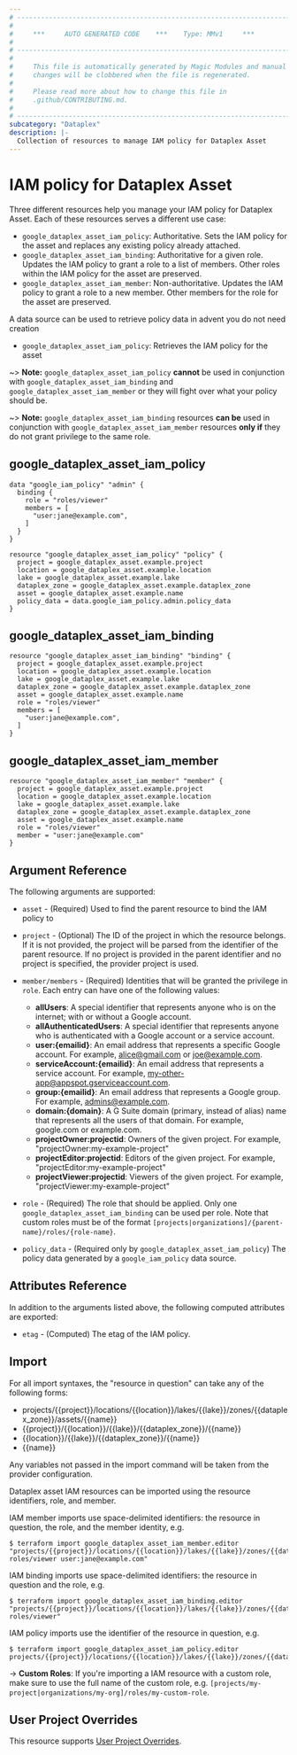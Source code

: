 ```yaml
---
# ----------------------------------------------------------------------------
#
#     ***     AUTO GENERATED CODE    ***    Type: MMv1     ***
#
# ----------------------------------------------------------------------------
#
#     This file is automatically generated by Magic Modules and manual
#     changes will be clobbered when the file is regenerated.
#
#     Please read more about how to change this file in
#     .github/CONTRIBUTING.md.
#
# ----------------------------------------------------------------------------
subcategory: "Dataplex"
description: |-
  Collection of resources to manage IAM policy for Dataplex Asset
---
```


# IAM policy for Dataplex Asset
Three different resources help you manage your IAM policy for Dataplex Asset. Each of these resources serves a different use case:

* `google_dataplex_asset_iam_policy`: Authoritative. Sets the IAM policy for the asset and replaces any existing policy already attached.
* `google_dataplex_asset_iam_binding`: Authoritative for a given role. Updates the IAM policy to grant a role to a list of members. Other roles within the IAM policy for the asset are preserved.
* `google_dataplex_asset_iam_member`: Non-authoritative. Updates the IAM policy to grant a role to a new member. Other members for the role for the asset are preserved.

A data source can be used to retrieve policy data in advent you do not need creation

* `google_dataplex_asset_iam_policy`: Retrieves the IAM policy for the asset

~> **Note:** `google_dataplex_asset_iam_policy` **cannot** be used in conjunction with `google_dataplex_asset_iam_binding` and `google_dataplex_asset_iam_member` or they will fight over what your policy should be.

~> **Note:** `google_dataplex_asset_iam_binding` resources **can be** used in conjunction with `google_dataplex_asset_iam_member` resources **only if** they do not grant privilege to the same role.



## google_dataplex_asset_iam_policy

```hcl
data "google_iam_policy" "admin" {
  binding {
    role = "roles/viewer"
    members = [
      "user:jane@example.com",
    ]
  }
}

resource "google_dataplex_asset_iam_policy" "policy" {
  project = google_dataplex_asset.example.project
  location = google_dataplex_asset.example.location
  lake = google_dataplex_asset.example.lake
  dataplex_zone = google_dataplex_asset.example.dataplex_zone
  asset = google_dataplex_asset.example.name
  policy_data = data.google_iam_policy.admin.policy_data
}
```

## google_dataplex_asset_iam_binding

```hcl
resource "google_dataplex_asset_iam_binding" "binding" {
  project = google_dataplex_asset.example.project
  location = google_dataplex_asset.example.location
  lake = google_dataplex_asset.example.lake
  dataplex_zone = google_dataplex_asset.example.dataplex_zone
  asset = google_dataplex_asset.example.name
  role = "roles/viewer"
  members = [
    "user:jane@example.com",
  ]
}
```

## google_dataplex_asset_iam_member

```hcl
resource "google_dataplex_asset_iam_member" "member" {
  project = google_dataplex_asset.example.project
  location = google_dataplex_asset.example.location
  lake = google_dataplex_asset.example.lake
  dataplex_zone = google_dataplex_asset.example.dataplex_zone
  asset = google_dataplex_asset.example.name
  role = "roles/viewer"
  member = "user:jane@example.com"
}
```


## Argument Reference

The following arguments are supported:

* `asset` - (Required) Used to find the parent resource to bind the IAM policy to

* `project` - (Optional) The ID of the project in which the resource belongs.
    If it is not provided, the project will be parsed from the identifier of the parent resource. If no project is provided in the parent identifier and no project is specified, the provider project is used.

* `member/members` - (Required) Identities that will be granted the privilege in `role`.
  Each entry can have one of the following values:
  * **allUsers**: A special identifier that represents anyone who is on the internet; with or without a Google account.
  * **allAuthenticatedUsers**: A special identifier that represents anyone who is authenticated with a Google account or a service account.
  * **user:{emailid}**: An email address that represents a specific Google account. For example, alice@gmail.com or joe@example.com.
  * **serviceAccount:{emailid}**: An email address that represents a service account. For example, my-other-app@appspot.gserviceaccount.com.
  * **group:{emailid}**: An email address that represents a Google group. For example, admins@example.com.
  * **domain:{domain}**: A G Suite domain (primary, instead of alias) name that represents all the users of that domain. For example, google.com or example.com.
  * **projectOwner:projectid**: Owners of the given project. For example, "projectOwner:my-example-project"
  * **projectEditor:projectid**: Editors of the given project. For example, "projectEditor:my-example-project"
  * **projectViewer:projectid**: Viewers of the given project. For example, "projectViewer:my-example-project"

* `role` - (Required) The role that should be applied. Only one
    `google_dataplex_asset_iam_binding` can be used per role. Note that custom roles must be of the format
    `[projects|organizations]/{parent-name}/roles/{role-name}`.

* `policy_data` - (Required only by `google_dataplex_asset_iam_policy`) The policy data generated by
  a `google_iam_policy` data source.

## Attributes Reference

In addition to the arguments listed above, the following computed attributes are
exported:

* `etag` - (Computed) The etag of the IAM policy.

## Import

For all import syntaxes, the "resource in question" can take any of the following forms:

* projects/{{project}}/locations/{{location}}/lakes/{{lake}}/zones/{{dataplex_zone}}/assets/{{name}}
* {{project}}/{{location}}/{{lake}}/{{dataplex_zone}}/{{name}}
* {{location}}/{{lake}}/{{dataplex_zone}}/{{name}}
* {{name}}

Any variables not passed in the import command will be taken from the provider configuration.

Dataplex asset IAM resources can be imported using the resource identifiers, role, and member.

IAM member imports use space-delimited identifiers: the resource in question, the role, and the member identity, e.g.
```
$ terraform import google_dataplex_asset_iam_member.editor "projects/{{project}}/locations/{{location}}/lakes/{{lake}}/zones/{{dataplex_zone}}/assets/{{asset}} roles/viewer user:jane@example.com"
```

IAM binding imports use space-delimited identifiers: the resource in question and the role, e.g.
```
$ terraform import google_dataplex_asset_iam_binding.editor "projects/{{project}}/locations/{{location}}/lakes/{{lake}}/zones/{{dataplex_zone}}/assets/{{asset}} roles/viewer"
```

IAM policy imports use the identifier of the resource in question, e.g.
```
$ terraform import google_dataplex_asset_iam_policy.editor projects/{{project}}/locations/{{location}}/lakes/{{lake}}/zones/{{dataplex_zone}}/assets/{{asset}}
```

-> **Custom Roles**: If you're importing a IAM resource with a custom role, make sure to use the
 full name of the custom role, e.g. `[projects/my-project|organizations/my-org]/roles/my-custom-role`.

## User Project Overrides

This resource supports [User Project Overrides](https://registry.terraform.io/providers/hashicorp/google/latest/docs/guides/provider_reference#user_project_override).
